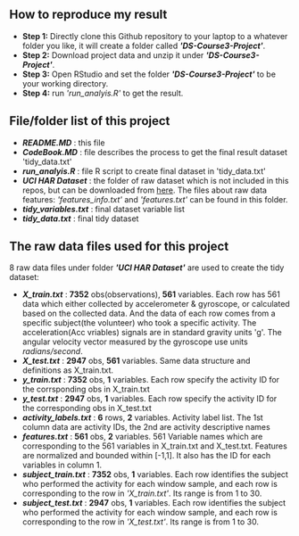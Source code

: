 ## How to reproduce my result
* **Step 1:** Directly clone this Github repository to your laptop to a whatever folder you like, it will create a folder called **_'DS-Course3-Project'_**.
* **Step 2:** Download project data and unzip it under **_'DS-Course3-Project'_**.
* **Step 3:** Open RStudio and set the folder **_'DS-Course3-Project'_** to be your working directory.
* **Step 4:** run _'run_analyis.R'_ to get the result.
## File/folder list of this project
* **_README.MD_** : this file
* **_CodeBook.MD_** : file describes the process to get the final result dataset 'tidy_data.txt'
* **_run_analyis.R_** : file R script to create final dataset in 'tidy_data.txt'
* **_UCI HAR Dataset_** : the folder of raw dataset which is not included in this repos, but can be downloaded from [here](https://d396qusza40orc.cloudfront.net/getdata%2Fprojectfiles%2FUCI%20HAR%20Dataset.zip). The files about raw data features: _'features_info.txt'_ and _'features.txt'_ can be found in this folder.
* **_tidy_variables.txt_** : final dataset variable list
* **_tidy_data.txt_** : final tidy dataset
## The raw data files used for this project
8 raw data files under folder **_'UCI HAR Dataset'_** are used to create the tidy dataset:
 * **_X_train.txt_** : **7352** obs(observations), **561** variables. Each row has 561 data which either collected by accelerometer & gyroscope, or calculated based on the collected data. And the data of each row comes from a specific subject(the volunteer) who took a 
 specific activity. The acceleration(Acc vriables) signals are in standard gravity units 'g'. The angular velocity vector measured by the gyroscope use units _radians/second_.
 * **_X_test.txt_** : **2947** obs, **561** variables. Same data structure and definitions as X_train.txt.
 * **_y_train.txt_** : **7352** obs, **1** variables. Each row specify the activity ID for the corrsponding obs in X_train.txt
 * **_y_test.txt_** : **2947** obs, **1** variables. Each row specify the activity ID for the corresponding obs in X_test.txt
 * **_activity_labels.txt_** : **6** rows, **2** variables. Activity label list. The 1st column data are activity IDs, the 2nd are activity descriptive names
 * **_features.txt_** : **561** obs, **2** variables. 561 Variable names which are corresponding to the 561 variables in X_train.txt and X_test.txt. Features are normalized and bounded within \[-1,1].
 It also has the ID for each variables in column 1.
 * **_subject_train.txt_** : **7352** obs, **1** variables. Each row identifies the subject who performed the activity for each window sample, and each row is corresponding to the row in _'X_train.txt'_. Its range is from 1 to 30.
 * **_subject_test.txt_** : **2947** obs, **1** variables. Each row identifies the subject who performed the activity for each window sample, and each row is corresponding to the row in _'X_test.txt'_. Its range is from 1 to 30.
